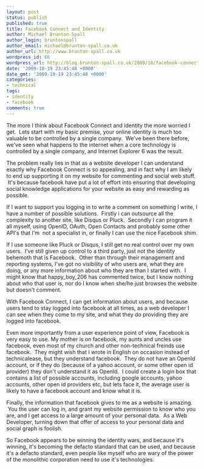 ```yaml
---
layout: post
status: publish
published: true
title: Facebook Connect and Identity
author: Michael Brunton-Spall
author_login: bruntonspall
author_email: michael@brunton-spall.co.uk
author_url: http://www.brunton-spall.co.uk
wordpress_id: 66
wordpress_url: http://blog.brunton-spall.co.uk/2009/10/facebook-connect-and-identity/
date: '2009-10-19 23:45:48 +0000'
date_gmt: '2009-10-19 23:45:48 +0000'
categories:
- technical
tags:
- identity
- facebook
comments: true
---
```

<p>	The more I think about Facebook Connect and identity the more worried I get. &nbsp;Lets start with my basic premise, your online identity is much too valuable to be controlled by a single company. &nbsp;We&#39;ve been there before, we&#39;ve seen what happens to the internet when a core technology is controlled by a single company, and Internet Explorer 6 was the result.</p>
<p>	The problem really lies in that as a website developer I can understand exactly why Facebook Connect is so appealing, and in fact why I am likely to end up supporting it on my website for commenting and social web stuff. &nbsp;It&#39;s because facebook have put a lot of effort into ensuring that developing social knowledge applications for your website as easy and rewarding as possible.</p>
<p>	If I want to support you logging in to write a comment on something I write, I have a number of possible solutions. &nbsp;Firstly i can outsource all the complexity to another site, like Disqus or Pluck. &nbsp;Secondly I can program it all myself, using OpenID, OAuth, Open Contacts and probably some other API&#39;s that I&#39;m &nbsp;not a specialist in, or finally I can use the nice Facebook shim.</p>
<p>	If I use someone like Pluck or Disqus, I still get no real control over my own users. &nbsp;I&#39;ve still given up control to a third party, just not the identity behemoth that is Facebook. &nbsp;Other than through their management and reporting systems, I&#39;ve got no visibility of who users are, what they are doing, or any more information about who they are than I started with. &nbsp;I might know that happy_boy_206 has commented twice, but I know nothing about who that user is, nor do I know when she/he just browses the website but doesn&#39;t comment.</p>
<p>	With Facebook Connect, I can get information about users, and because users tend to stay logged into facebook at all times, as a web developer I can see when they come to my site, and what they do providing they are logged into facebook.</p>
<p>	Even more importantly from a user experience point of view, Facebook is very easy to use. My mother is on facebook, my aunts and uncles use facebook, even most of my church and other non-technical freinds use facebook. &nbsp;They might wish that I wrote in English on occasion instead of technicalease, but they understand facebook. &nbsp;They do not have an OpenId account, or if they do (because of a yahoo account, or some other open id provider) they don&#39;t understand it as OpenId. &nbsp;I could create a login box that contains a list of possible accounts, including google accounts, yahoo accounts, other open id providers etc, but lets face it, the average user is likely to have a facebook account and know what it is.</p>
<p>	Finally, the information that facebook gives to me as a website is amazing. &nbsp;You the user can log in, and grant my website permission to know who you are, and I get access to a large amount of your personal data. &nbsp;As a Web Developer, turning down that offer of access to your personal data and social graph is foolish.</p>
<p>	So Facebook appears to be winning the identity wars, and because it&#39;s winning, it&#39;s becoming the defacto standard that can be used, and because it&#39;s a defacto standard, even people like myself who are wary of the power of the monolithic corporation need to use it&#39;s technologies.</p>
